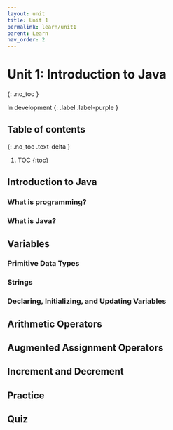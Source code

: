```yaml
---
layout: unit
title: Unit 1
permalink: learn/unit1
parent: Learn
nav_order: 2
---
```


# Unit 1: Introduction to Java
{: .no_toc }

In development
{: .label .label-purple }

## Table of contents
{: .no_toc .text-delta }

1. TOC
{:toc}

## Introduction to Java
### What is programming?
### What is Java?

## Variables
### Primitive Data Types
### Strings
### Declaring, Initializing, and Updating Variables

## Arithmetic Operators

## Augmented Assignment Operators

## Increment and Decrement

## Practice

## Quiz

